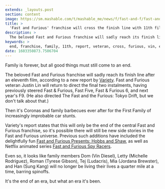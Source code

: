 ```yaml
--- 
extends: _layouts.post 
section: content 
image: https://sm.mashable.com/t/mashable_me/news/f/fast-and-f/fast-and-furious-franchise-will-cross-the-finish-line-with-1_5fug.1200.jpg 
title: > 
  'Fast and Furious' franchise will cross the finish line with 11th film 
description: > 
  The beloved Fast and Furious franchise will sadly reach its finish line after an eleventh film, according to a new report by Variety.Fast and Furious veteran Justin Lin will return to direct the final two instalments, having previously steered Fast & Furious, Fast Five, Fast & Furious 6, and next year's F9.(He also directed The Fast and the Furious: Tokyo Drift, but we don't talk about that.)Variety's report states that this will only be the end of the central Fast and Furious franchise, so it's possible there will still be new side stories in the Fast and Furious universe.Previous such additions have included the delightfully fun Fast and Furious Presents: Hobbs and Shaw, as well as Netflix animated series Fast and Furious Spy Racers. 
keywords: > 
  end, franchise, family, 11th, report, veteran, cross, furious, vin, era, fast, film, finish, line, variety 
date: 1603350873.7506704 
--- 
```

<div><p>Family is forever, but all good things must still come to an end.</p>
<p>The beloved Fast and Furious franchise will sadly reach its finish line after an eleventh film, according to a new report by <a href="https://variety.com/2020/film/news/fast-and-furious-franchise-ending-justin-lin-1234811481/" target="_blank">Variety</a>. Fast and Furious veteran Justin Lin will return to direct the final two instalments, having previously steered Fast &amp; Furious, Fast Five, Fast &amp; Furious 6, and next year's F9. (He also directed The Fast and the Furious: Tokyo Drift, but we don't talk about that.)&#160;</p>
<p>Then it's Coronas and family barbecues ever after for the First Family of increasingly improbable car stunts.</p>
<p>Variety's report states that this will only be the end of the central Fast and Furious franchise, so it's possible there will still be new side stories in the Fast and Furious universe. Previous such additions have included the delightfully fun <a href="https://me.mashable.com/entertainment/6444/hobbs-shaw-injects-fresh-blood-into-the-fast-furious-franchise">Fast and Furious Presents: Hobbs and Shaw</a>, as well as Netflix animated series <a href="https://mashable.com/2018/04/23/fast-and-furious-animated/">Fast and Furious Spy Racers</a>.</p>
<p>Even so, it looks like family members Dom (Vin Diesel), Letty (Michelle Rodriguez), Roman (Tyrese Gibson), Tej (Ludacris), Mia (Jordana Brewster), and Han (Sung Kang) will no longer be living their lives a quarter mile at a time, barring spinoffs.&#160;</p>
<p>It's the end of an era, but what an era it's been.</p>
  
  </div>
